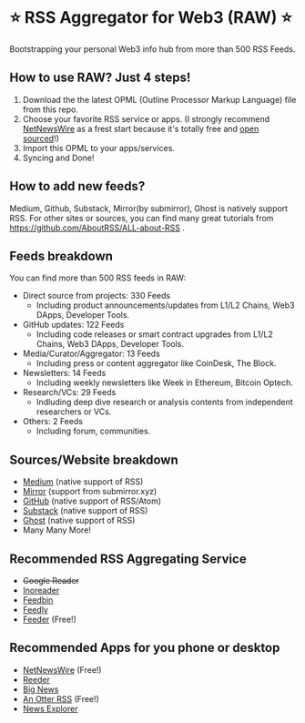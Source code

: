 # ⭐️ RSS Aggregator for Web3 (RAW) ⭐️
Bootstrapping your personal Web3 info hub from more than 500 RSS Feeds.

## How to use RAW? Just 4 steps!
1. Download the the latest OPML (Outline Processor Markup Language) file from this repo.
2. Choose your favorite RSS service or apps. (I strongly recommend [NetNewsWire](https://netnewswire.com) as a frest start because it's totally free and [open sourced](https://github.com/Ranchero-Software/NetNewsWire)!)
3. Import this OPML to your apps/services.
4. Syncing and Done!

## How to add new feeds?

Medium, Github, Substack, Mirror(by submirror), Ghost is natively support RSS.
For other sites or sources, you can find many great tutorials from https://github.com/AboutRSS/ALL-about-RSS .

## Feeds breakdown
You can find more than 500 RSS feeds in RAW:
- Direct source from projects: 330 Feeds
    - Including product announcements/updates from L1/L2 Chains, Web3 DApps, Developer Tools.
- GitHub updates: 122 Feeds
    - Including code releases or smart contract upgrades from L1/L2 Chains, Web3 DApps, Developer Tools.
- Media/Curator/Aggregator: 13 Feeds
    - Including press or content aggregator like CoinDesk, The Block.
- Newsletters: 14 Feeds
    - Including weekly newsletters like Week in Ethereum, Bitcoin Optech.
- Research/VCs: 29 Feeds
    - Indluding deep dive research or analysis contents from independent researchers or VCs.
- Others: 2 Feeds
    - Including forum, communities.

## Sources/Website breakdown
- [Medium](https://medium.com) (native support of RSS)
- [Mirror](https://Mirror.xyz) (support from submirror.xyz)
- [GitHub](https://github.com) (native support of RSS/Atom)
- [Substack](https://substack.com) (native support of RSS)
- [Ghost](https://ghost.org) (native support of RSS)
- Many Many More!

## Recommended RSS Aggregating Service
- ~~Google Reader~~
- [Inoreader](https://www.inoreader.com)
- [Feedbin](https://feedbin.com)
- [Feedly](https://feedly.com)
- [Feeder](https://feeder.co) (Free!)

## Recommended Apps for you phone or desktop
- [NetNewsWire](https://netnewswire.com) (Free!)
- [Reeder](https://reederapp.com)
- [Big News](https://bignews.app)
- [An Otter RSS](https://anotterrss.com) (Free!)
- [News Explorer](https://betamagic.nl/products/newsexplorer.html)
